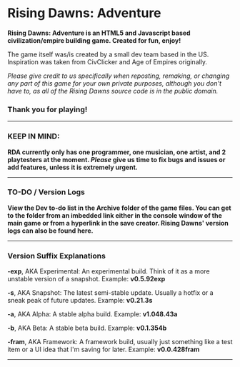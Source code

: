 # **Rising Dawns: Adventure**
**Rising Dawns: Adventure is an HTML5 and Javascript based civilization/empire building game. Created for fun, enjoy!**

The game itself was/is created by a small dev team based in the US. Inspiration was taken from CivClicker and Age of Empires originally.

_Please give credit to us specifically when reposting, remaking, or changing any part of this game for your own private purposes, although you don't have to, as all of the Rising Dawns source code is in the public domain._

### **Thank you for playing!**

---

### **KEEP IN MIND:**
**RDA currently only has one programmer, one musician, one artist, and 2 playtesters at the moment. _Please_ give us time to fix bugs and issues or add features, unless it is extremely urgent.**

---

### **TO-DO / Version Logs**
**View the Dev to-do list in the Archive folder of the game files. You can get to the folder from an imbedded link either in the console window of the main game or from a hyperlink in the save creator. Rising Dawns' version logs can also be found here.**

---

### **Version Suffix Explanations**
**-exp**, AKA Experimental: An experimental build. Think of it as a more unstable version of a snapshot. Example: **v0.5.92exp**

**-s**, AKA Snapshot: The latest semi-stable update. Usually a hotfix or a sneak peak of future updates. Example: **v0.21.3s**

**-a**, AKA Alpha: A stable alpha build. Example: **v1.048.43a**

**-b**, AKA Beta: A stable beta build. Example: **v0.1.354b**

**-fram**, AKA Framework: A framework build, usually just something like a test item or a UI idea that I'm saving for later. Example: **v0.0.428fram**

---